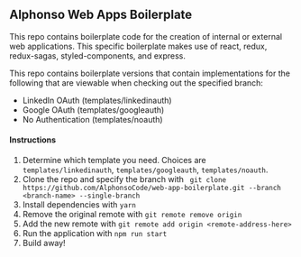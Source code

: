 ## Alphonso Web Apps Boilerplate   

This repo contains boilerplate code for the creation of internal or external web applications. This specific boilerplate
makes use of react, redux, redux-sagas, styled-components, and express.  

This repo contains boilerplate versions that contain implementations for the following that are viewable when checking out the specified branch:  
- LinkedIn OAuth (templates/linkedinauth)  
- Google OAuth (templates/googleauth)
- No Authentication (templates/noauth)


#### Instructions  
1. Determine which template you need. Choices are `templates/linkedinauth`, `templates/googleauth`, `templates/noauth`.  
2. Clone the repo and specify the branch with ` git clone https://github.com/AlphonsoCode/web-app-boilerplate.git --branch <branch-name> --single-branch`  
3. Install dependencies with `yarn`  
4. Remove the original remote with `git remote remove origin`  
5. Add the new remote with `git remote add origin <remote-address-here>`
6. Run the application with `npm run start`  
7. Build away!  
